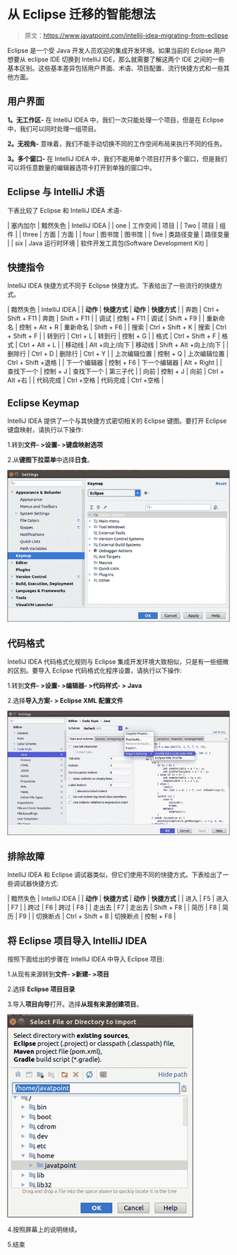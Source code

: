 # 从 Eclipse 迁移的智能想法

> 原文：<https://www.javatpoint.com/intellij-idea-migrating-from-eclipse>

Eclipse 是一个受 Java 开发人员欢迎的集成开发环境。如果当前的 Eclipse 用户想要从 eclipse IDE 切换到 IntelliJ IDE，那么就需要了解这两个 IDE 之间的一些基本区别。这些基本差异包括用户界面、术语、项目配置、流行快捷方式和一些其他方面。

## 用户界面

**1。无工作区-** 在 IntelliJ IDEA 中，我们一次只能处理一个项目，但是在 Eclipse 中，我们可以同时处理一组项目。

**2。无视角-** 意味着，我们不能手动切换不同的工作空间布局来执行不同的任务。

**3。多个窗口-** 在 IntelliJ IDEA 中，我们不能用单个项目打开多个窗口，但是我们可以将任意数量的编辑器选项卡打开到单独的窗口中。

## Eclipse 与 IntelliJ 术语

下表比较了 Eclipse 和 IntelliJ IDEA 术语-

| 塞内加尔 | 黯然失色 | IntelliJ IDEA |
| one | 工作空间 | 项目 |
| Two | 项目 | 组件 |
| three | 方面 | 方面 |
| four | 图书馆 | 图书馆 |
| five | 类路径变量 | 路径变量 |
| six | Java 运行时环境 | 软件开发工具包(Software Development Kit) |

## 快捷指令

IntelliJ IDEA 快捷方式不同于 Eclipse 快捷方式。下表给出了一些流行的快捷方式。

| 黯然失色 | IntelliJ IDEA |
| **动作** | **快捷方式** | **动作** | **快捷方式** |
| 奔跑 | Ctrl + Shift + F11 | 奔跑 | Shift + F11 |
| 调试 | 控制 + F11 | 调试 | Shift + F9 |
| 重新命名 | 控制 + Alt + R | 重新命名 | Shift + F6 |
| 搜索 | Ctrl + Shift + K | 搜索 | Ctrl + Shift + F |
| 转到行 | Ctrl + L | 转到行 | 控制 + G |
| 格式 | Ctrl + Shift + F | 格式 | Ctrl + Alt + L |
| 移动线 | Alt +向上/向下 | 移动线 | Shift + Alt +向上/向下 |
| 删除行 | Ctrl + D | 删除行 | Ctrl + Y |
| 上次编辑位置 | 控制 + Q | 上次编辑位置 | Ctrl + Shift +退格 |
| 下一个编辑器 | 控制 + F6 | 下一个编辑器 | Alt + Right |
| 查找下一个 | 控制 + J | 查找下一个 | 第三子代 |
| 向前 | 控制 + J | 向前 | Ctrl + Alt +右 |
| 代码完成 | Ctrl +空格 | 代码完成 | Ctrl +空格 |

## Eclipse Keymap

IntelliJ IDEA 提供了一个与其快捷方式密切相关的 Eclipse 键图。要打开 Eclipse 键盘映射，请执行以下操作:

1.转到**文件- >设置- >键盘映射选项**

2.从**键图下拉菜单**中选择**日食**。

![IntelliJ IDEA Migrating From Eclipse](img/22856227e5bc4f4d6c5f995fee952986.png)

## 代码格式

IntelliJ IDEA 代码格式化规则与 Eclipse 集成开发环境大致相似，只是有一些细微的区别。要导入 Eclipse 代码格式化程序设置，请执行以下操作:

1.转到**文件- >设置- >编辑器- >代码样式- > Java**

2.选择**导入方案- > Eclipse XML 配置文件**

![IntelliJ IDEA Migrating From Eclipse](img/87d27b0bf8f26d568542b0088a43a99e.png)

## 排除故障

IntelliJ IDEA 和 Eclipse 调试器类似，但它们使用不同的快捷方式。下表给出了一些调试器快捷方式:

| 黯然失色 | IntelliJ IDEA |
| **动作** | **快捷方式** | **动作** | **快捷方式** |
| 进入 | F5 | 进入 | F7 |
| 跨过 | F6 | 跨过 | F8 |
| 走出去 | F7 | 走出去 | Shift + F8 |
| 简历 | F8 | 简历 | F9 |
| 切换断点 | Ctrl + Shift + B | 切换断点 | 控制 + F8 |

## 将 Eclipse 项目导入 IntelliJ IDEA

按照下面给出的步骤在 IntelliJ IDEA 中导入 Eclipse 项目:

1.从现有来源转到**文件- >新建- >项目**

2.选择 **Eclipse 项目目录**

3.导入**项目向导**打开。选择**从现有来源创建项目**。

![IntelliJ IDEA Migrating From Eclipse](img/900ebf352ce032ffc0332e506852a91d.png)

4.按照屏幕上的说明继续。

5.结束